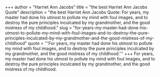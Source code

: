 +++
author = "Harriet Ann Jacobs"
title = "the best Harriet Ann Jacobs Quote"
description = "the best Harriet Ann Jacobs Quote: For years, my master had done his utmost to pollute my mind with foul images, and to destroy the pure principles inculcated by my grandmother, and the good mistress of my childhood."
slug = "for-years-my-master-had-done-his-utmost-to-pollute-my-mind-with-foul-images-and-to-destroy-the-pure-principles-inculcated-by-my-grandmother-and-the-good-mistress-of-my-childhood"
quote = '''For years, my master had done his utmost to pollute my mind with foul images, and to destroy the pure principles inculcated by my grandmother, and the good mistress of my childhood.'''
+++
For years, my master had done his utmost to pollute my mind with foul images, and to destroy the pure principles inculcated by my grandmother, and the good mistress of my childhood.
